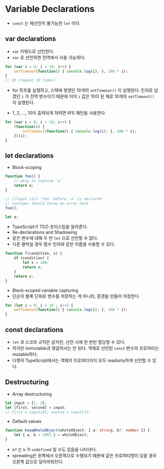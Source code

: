 # Variable Declarations

- `const` 는 재선언이 불가능한 `let` 이다.

## var declarations

- `var` 키워드로 선언한다.
- `var` 로 선언하면 전역에서 사용 가능하다.

```javascript
for (var i = 0; i < 10; i++) {
    setTimeout(function() { console.log(i); }, 100 * i);
}
// 10 (repeat 10 times)
```

- for 루프를 실행하고, 스택에 쌓였던 10개의 `setTimeout()` 이 실행된다. 인자로 넘겼던 `i` 가 전역 변수이기 때문에 이미 `i` 값은 10이 된 채로 10개의 `setTimeout()` 이 실행된다.

- 1, 2, ..., 10이 출력되게 하려면 IIFE 패턴을 사용한다.

```javascript
for (var i = 0; i < 10; i++) {
    (function(i) {
        setTimeout(function() { console.log(i); }, 100 * i);
    })(i);
}
```

## let declarations

- Block-scoping

```javascript
function foo() {
    // okay to capture 'a'
    return a;
}

// illegal call 'foo' before 'a' is declared
// runtimes should throw an error here
foo();

let a;
```

- TypeScript가 TDZ-호이스팅을 알려준다.
- Re-declarations and Shadowing
- 같은 변수에 대해 두 번 `let` 으로 선언할 수 없다.
- 다른 블럭일 경우 함수 인자와 같은 이름을 사용할 수 있다.

```javascript
function f(condition, x) {
    if (condition) {
        let x = 100;
        return x;
    }
    return x;
}
```

- Block-scoped variable capturing
- 단순히 블록 단위로 변수를 저장하는 게 아니라, 환경을 만들어 저장한다.

```javascript
for (let i = 0; i < 10 ; i++) {
    setTimeout(function() { console.log(i); }, 100 * i);
}
```

## const declarations

- `let` 과 스코프 규칙은 같지만, 선언 시에 한 번만 할당할 수 있다.
- 하지만 immutable과 헷갈려서는 안 된다. 객체로 선언된 `const` 변수의 프로퍼티는 mutable하다.
- 다행히 TypeScript에서는 객체의 프로퍼티까지 모두 readonly하게 선언할 수 있다.

## Destructuring

- Array destructuring

```javascript
let input = [1, 2];
let [first, second] = input;
// first = input[0]; second = input[1];
```

- Default values

```typescript
function keepWholeObject(wholeObject: { a: string, b?: number }) {
    let { a, b = 1001 } = wholeObject;
}
```

- `b?` 는 `b` 가 `undefined` 일 수도 있음을 나타낸다.
- spreading은 왼쪽에서 오른쪽으로 수행되기 때문에 같은 프로퍼티명이 있을 경우 오른쪽 값으로 덮어씌워진다.


